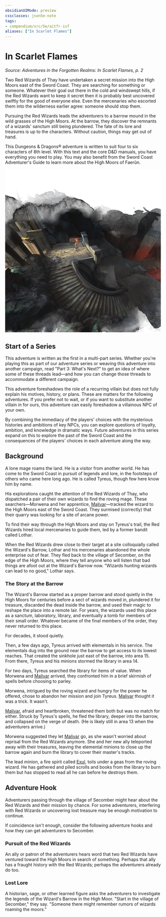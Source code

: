 ```yaml
---
obsidianUIMode: preview
cssclasses: json5e-note
tags:
- compendium/src/5e/aitfr-isf
aliases: ["In Scarlet Flames"]
---
```

# In Scarlet Flames
*Source: Adventures in the Forgotten Realms: In Scarlet Flames, p. 2* 

Two Red Wizards of Thay have undertaken a secret mission into the High Moors east of the Sword Coast. They are searching for something or someone. Whatever their goal out there in the cold and windswept hills, if the Red Wizards want to keep it secret then it is probably best uncovered swiftly for the good of everyone else. Even the mercenaries who escorted them into the wilderness earlier agree: someone should stop them.

Pursuing the Red Wizards leads the adventurers to a barrow mound in the wild grasses of the High Moors. At the barrow, they discover the remnants of a wizards' sanctum still being plundered. The fate of its lore and treasures is up to the characters. Without caution, things may get out of hand.

This Dungeons & Dragons® adventure is written to suit four to six characters of 8th level. With this text and the core D&D manuals, you have everything you need to play. You may also benefit from the Sword Coast Adventurer's Guide to learn more about the High Moors of Faerûn.

![](https://raw.githubusercontent.com/5etools-mirror-3/5etools-img/main/adventure/AitFR-ISF/image-007.webp#center)

## Start of a Series

This adventure is written as the first in a multi-part series. Whether you're playing this as part of our adventure series or weaving this adventure into another campaign, read "Part 3: What's Next?" to get an idea of where some of these threads lead—and how you can change those threads to accommodate a different campaign.

This adventure foreshadows the role of a recurring villain but does not fully explain his motives, history, or plans. These are matters for the following adventures. If you prefer not to wait, or if you want to substitute another villain in for ours, this adventure can easily foreshadow a villainous NPC of your own.

By combining the immediacy of the players' choices with the mysterious histories and ambitions of key NPCs, you can explore questions of loyalty, ambition, and knowledge in dramatic ways. Future adventures in this series expand on this to explore the past of the Sword Coast and the consequences of the players' choices in each adventure along the way.

## Background

A lone mage roams the land. He is a visitor from another world. He has come to the Sword Coast in pursuit of legends and lore, in the footsteps of others who came here long ago. He is called Tyreus, though few here know him by name.

His explorations caught the attention of the Red Wizards of Thay, who dispatched a pair of their own wizards to find the roving mage. These searchers—Morwena and her apprentice, [Malivar](Mechanics/bestiary/npc/malivar-aitfr-isf.md)—tracked the wizard to the High Moors east of the Sword Coast. They surmised (correctly) that their quarry was looking for a site of arcane power.

To find their way through the High Moors and stay on Tyreus's trail, the Red Wizards hired local mercenaries to guide them, led by a former bandit called Lothar.

When the Red Wizards drew close to their target at a site colloquially called the Wizard's Barrow, Lothar and his mercenaries abandoned the whole enterprise out of fear. They fled back to the village of Secomber, on the edge of the High Moors, where they tell anyone who will listen that bad things are afoot out at the Wizard's Barrow now. "Wizards hunting wizards can lead to no good," Lothar says.

### The Story at the Barrow

The Wizard's Barrow started as a proper barrow and stood quietly in the High Moors for centuries before a sect of wizards moved in, plundered it for treasure, discarded the dead inside the barrow, and used their magic to reshape the place into a remote lair. For years, the wizards used this place as a sanctum, laboratory, library, and eventually a tomb for members of their small order. Whatever became of the final members of the order, they never returned to this place.

For decades, it stood quietly.

Then, a few days ago, Tyreus arrived with elementals in his service. The elementals dug into the ground near the barrow to get access to its lowest reaches. That created the sinkhole just east of the barrow, into area 15. From there, Tyreus and his minions stormed the library in area 14.

For two days, Tyreus searched the library for items of value. When Morwena and [Malivar](Mechanics/bestiary/npc/malivar-aitfr-isf.md) arrived, they confronted him in a brief skirmish of spells before choosing to parley.

Morwena, intrigued by the roving wizard and hungry for the power he offered, chose to abandon her mission and join Tyreus. [Malivar](Mechanics/bestiary/npc/malivar-aitfr-isf.md) thought it was a trick. It wasn't.

[Malivar](Mechanics/bestiary/npc/malivar-aitfr-isf.md), afraid and heartbroken, threatened them both but was no match for either. Struck by Tyreus's spells, he fled the library, deeper into the barrow, and collapsed on the verge of death. (He is likely still in area 13 when the adventurers arrive.)

Morwena suggested they let [Malivar](Mechanics/bestiary/npc/malivar-aitfr-isf.md) go, as she wasn't worried about reprisal from the Red Wizards anymore. She and her new ally teleported away with their treasures, leaving the elemental minions to close up the barrow again and burn the library to cover their master's tracks.

The lead minion, a fire spirit called [Exul](Mechanics/bestiary/npc/exul-aitfr-isf.md), toils under a geas from the roving wizard. He has gathered and piled scrolls and books from the library to burn them but has stopped to read all he can before he destroys them.

## Adventure Hook

Adventurers passing through the village of Secomber might hear about the Red Wizards and their mission by chance. For some adventurers, interfering with Red Wizards or uncovering lost treasure may be enough motivation to continue.

If coincidence isn't enough, consider the following adventure hooks and how they can get adventurers to Secomber.

### Pursuit of the Red Wizards

An ally or patron of the adventurers hears word that two Red Wizards have ventured toward the High Moors in search of something. Perhaps that ally has a fraught history with the Red Wizards; perhaps the adventurers already do too.

### Lost Lore

A historian, sage, or other learned figure asks the adventurers to investigate the legends of the Wizard's Barrow in the High Moor. "Start in the village of Secomber," they say. "Someone there might remember rumors of wizards roaming the moors."
